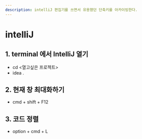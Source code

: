 ```yaml
---
description: intelliJ 편집기를 쓰면서 유용했던 단축키를 아카이빙한다.
---
```


# intelliJ

## 1. terminal 에서 IntelliJ 열기&#x20;

* cd <열고싶은 프로젝트>
* idea .&#x20;

## 2. 현재 창 최대화하기&#x20;

* cmd + shift + F12

## 3. 코드 정렬&#x20;

* option + cmd + L&#x20;

